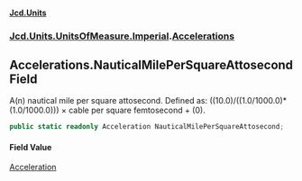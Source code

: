 #### [Jcd.Units](index.md 'index')
### [Jcd.Units.UnitsOfMeasure.Imperial](Jcd.Units.UnitsOfMeasure.Imperial.md 'Jcd.Units.UnitsOfMeasure.Imperial').[Accelerations](Accelerations.md 'Jcd.Units.UnitsOfMeasure.Imperial.Accelerations')

## Accelerations.NauticalMilePerSquareAttosecond Field

A(n) nautical mile per square attosecond. Defined as: ((10.0)/((1.0/1000.0)*(1.0/1000.0))) × cable per square femtosecond + (0).

```csharp
public static readonly Acceleration NauticalMilePerSquareAttosecond;
```

#### Field Value
[Acceleration](Acceleration.md 'Jcd.Units.UnitTypes.Acceleration')